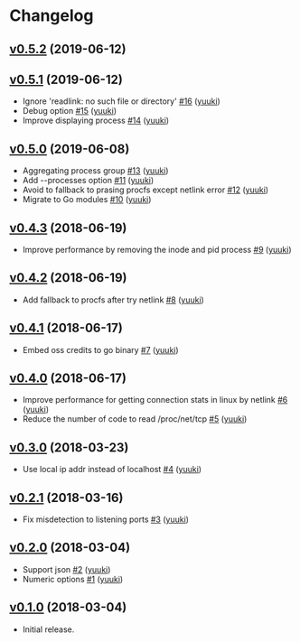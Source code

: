 # Changelog

## [v0.5.2](https://github.com/yuuki/lstf/compare/v0.5.1...v0.5.2) (2019-06-12)


## [v0.5.1](https://github.com/yuuki/lstf/compare/v0.5.0...v0.5.1) (2019-06-12)

* Ignore 'readlink: no such file or directory' [#16](https://github.com/yuuki/lstf/pull/16) ([yuuki](https://github.com/yuuki))
* Debug option [#15](https://github.com/yuuki/lstf/pull/15) ([yuuki](https://github.com/yuuki))
* Improve displaying process [#14](https://github.com/yuuki/lstf/pull/14) ([yuuki](https://github.com/yuuki))

## [v0.5.0](https://github.com/yuuki/lstf/compare/v0.4.3...v0.5.0) (2019-06-08)

* Aggregating process group [#13](https://github.com/yuuki/lstf/pull/13) ([yuuki](https://github.com/yuuki))
* Add --processes option [#11](https://github.com/yuuki/lstf/pull/11) ([yuuki](https://github.com/yuuki))
* Avoid to fallback to prasing procfs except netlink error [#12](https://github.com/yuuki/lstf/pull/12) ([yuuki](https://github.com/yuuki))
* Migrate to Go modules [#10](https://github.com/yuuki/lstf/pull/10) ([yuuki](https://github.com/yuuki))

## [v0.4.3](https://github.com/yuuki/lstf/compare/v0.4.2...v0.4.3) (2018-06-19)

* Improve performance by removing the inode and pid process [#9](https://github.com/yuuki/lstf/pull/9) ([yuuki](https://github.com/yuuki))

## [v0.4.2](https://github.com/yuuki/lstf/compare/v0.4.1...v0.4.2) (2018-06-19)

* Add fallback to procfs after try netlink [#8](https://github.com/yuuki/lstf/pull/8) ([yuuki](https://github.com/yuuki))

## [v0.4.1](https://github.com/yuuki/lstf/compare/v0.4.0...v0.4.1) (2018-06-17)

* Embed oss credits to go binary [#7](https://github.com/yuuki/lstf/pull/7) ([yuuki](https://github.com/yuuki))

## [v0.4.0](https://github.com/yuuki/lstf/compare/v0.3.0...v0.4.0) (2018-06-17)

* Improve performance for getting connection stats in linux by netlink [#6](https://github.com/yuuki/lstf/pull/6) ([yuuki](https://github.com/yuuki))
* Reduce the number of code to read /proc/net/tcp [#5](https://github.com/yuuki/lstf/pull/5) ([yuuki](https://github.com/yuuki))

## [v0.3.0](https://github.com/yuuki/lstf/compare/v0.2.1...v0.3.0) (2018-03-23)

* Use local ip addr instead of localhost [#4](https://github.com/yuuki/lstf/pull/4) ([yuuki](https://github.com/yuuki))

## [v0.2.1](https://github.com/yuuki/lstf/compare/v0.2.0...v0.2.1) (2018-03-16)

* Fix misdetection to listening ports [#3](https://github.com/yuuki/lstf/pull/3) ([yuuki](https://github.com/yuuki))

## [v0.2.0](https://github.com/yuuki/lstf/compare/v0.1.0...v0.2.0) (2018-03-04)

* Support json [#2](https://github.com/yuuki/lstf/pull/2) ([yuuki](https://github.com/yuuki))
* Numeric options [#1](https://github.com/yuuki/lstf/pull/1) ([yuuki](https://github.com/yuuki))

## [v0.1.0](https://github.com/yuuki/lstf/compare/...v0.1.0) (2018-03-04)

- Initial release.
